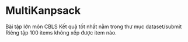 # MultiKanpsack
Bài tập lớn môn CBLS
Kết quả tốt nhất nằm trong thư mục dataset/submit
Riêng tập 100 items không xếp được item nào.